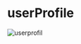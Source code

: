 
# userProfile
![userprofil](https://user-images.githubusercontent.com/93900532/183567952-9341f316-3c8d-4248-8c6a-ecba40ed1e44.png)


